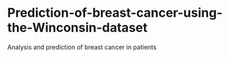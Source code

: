 # Prediction-of-breast-cancer-using-the-Winconsin-dataset
Analysis and prediction of breast cancer in patients 
